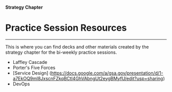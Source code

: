 #### Strategy Chapter
# Practice Session Resources
____________
This is where you can find decks and other materials created by the strategy chapter for the bi-weekly practice sessions.

- Laffley Cascade
- Porter's Five Forces
- [Service Design] (https://docs.google.com/a/gsa.gov/presentation/d/1-a7EkOQ9ml8JxscnFZkqBCtI4GhVAbngUt2eygBMyfU/edit?usp=sharing)
- DevOps
